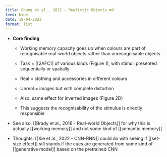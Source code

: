 ```yaml
---
title: Chung et al., 2022 - Realistic Objects.md
feed: hide
date: 18-04-2023
format: list
---
```



- **Core finding**
	- Working memory capacity goes up when colours are part of recognisable real-world objects rather than unrecognisable objects
	- Task = [[2AFC]] of various kinds (Figure 1), with stimuli presented sequentially or spatially
	- Real = clothing and accessories in different colours
	- Unreal = images but with complete distortion
	
	- Also: same effect for inverted images (Figure 2D)
	- This suggests the recognisability of the stimulus is directly responsible

- See also: [[Brady et al., 2016 - Real-world Objects]] for why this is actually [[working memory]] and not some kind of [[semantic memory]]

- Thoughts: [[Xie et al., 2022 - CNN-RNN]] could do with seeing if [[set-size effect]] stll stands if the cues are generated from some kind of [[generative model]] based on the pretrained CNN
